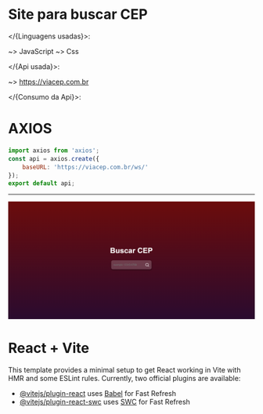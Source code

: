 # Site para buscar CEP


</{Linguagens usadas}>:

~> JavaScript
~> Css

</{Api usada}>: 

~> https://viacep.com.br

</{Consumo da Api}>: 

# AXIOS 

```js
import axios from 'axios';
const api = axios.create({
    baseURL: 'https://viacep.com.br/ws/'
});
export default api;
```


<div>
  <hr></hr>
</div>

![image](https://github.com/DarkBBR/Search-CEP/blob/main/imagem_2023-09-21_164401335.png)

# React + Vite
This template provides a minimal setup to get React working in Vite with HMR and some ESLint rules.
Currently, two official plugins are available:
- [@vitejs/plugin-react](https://github.com/vitejs/vite-plugin-react/blob/main/packages/plugin-react/README.md) uses [Babel](https://babeljs.io/) for Fast Refresh
- [@vitejs/plugin-react-swc](https://github.com/vitejs/vite-plugin-react-swc) uses [SWC](https://swc.rs/) for Fast Refresh

